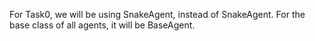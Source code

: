 For Task0, we will be using SnakeAgent, instead of SnakeAgent. For the base class of all agents, it will be BaseAgent.
